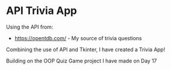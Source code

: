 # API Trivia App
Using the API from:
- https://opentdb.com/ - My source of trivia questions

Combining the use of API and Tkinter, I have created a Trivia App!

Building on the OOP Quiz Game project I have made on Day 17